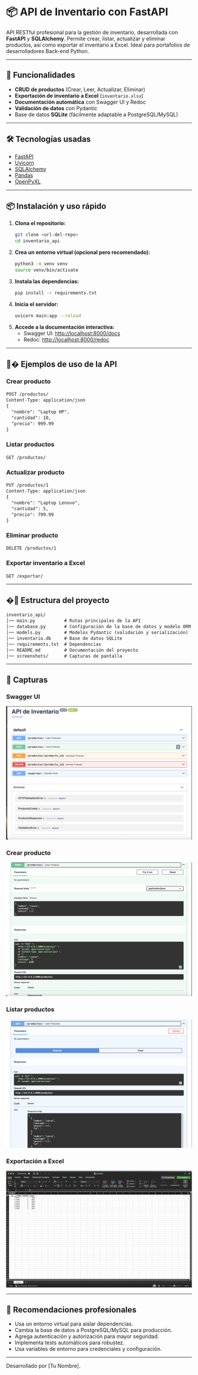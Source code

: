 
# 📦 API de Inventario con FastAPI

API RESTful profesional para la gestión de inventario, desarrollada con **FastAPI** y **SQLAlchemy**. Permite crear, listar, actualizar y eliminar productos, así como exportar el inventario a Excel. Ideal para portafolios de desarrolladores Back-end Python.

---

## 🚀 Funcionalidades
- **CRUD de productos** (Crear, Leer, Actualizar, Eliminar)
- **Exportación de inventario a Excel** (`inventario.xlsx`)
- **Documentación automática** con Swagger UI y Redoc
- **Validación de datos** con Pydantic
- Base de datos **SQLite** (fácilmente adaptable a PostgreSQL/MySQL)

---

## 🛠️ Tecnologías usadas
- [FastAPI](https://fastapi.tiangolo.com/)
- [Uvicorn](https://www.uvicorn.org/)
- [SQLAlchemy](https://www.sqlalchemy.org/)
- [Pandas](https://pandas.pydata.org/)
- [OpenPyXL](https://openpyxl.readthedocs.io/)

---

## 📦 Instalación y uso rápido

1. **Clona el repositorio:**
	```bash
	git clone <url-del-repo>
	cd inventario_api
	```
2. **Crea un entorno virtual (opcional pero recomendado):**
	```bash
	python3 -m venv venv
	source venv/bin/activate
	```
3. **Instala las dependencias:**
	```bash
	pip install -r requirements.txt
	```
4. **Inicia el servidor:**
	```bash
	uvicorn main:app --reload
	```
5. **Accede a la documentación interactiva:**
	- Swagger UI: [http://localhost:8000/docs](http://localhost:8000/docs)
	- Redoc: [http://localhost:8000/redoc](http://localhost:8000/redoc)

---

## 🧑‍� Ejemplos de uso de la API

### Crear producto
```http
POST /productos/
Content-Type: application/json
{
  "nombre": "Laptop HP",
  "cantidad": 10,
  "precio": 999.99
}
```

### Listar productos
```http
GET /productos/
```

### Actualizar producto
```http
PUT /productos/1
Content-Type: application/json
{
  "nombre": "Laptop Lenovo",
  "cantidad": 5,
  "precio": 799.99
}
```

### Eliminar producto
```http
DELETE /productos/1
```

### Exportar inventario a Excel
```http
GET /exportar/
```

---

## �📂 Estructura del proyecto

```
inventario_api/
│── main.py           # Rutas principales de la API
│── database.py       # Configuración de la base de datos y modelo ORM
│── models.py         # Modelos Pydantic (validación y serialización)
│── inventario.db     # Base de datos SQLite
│── requirements.txt  # Dependencias
│── README.md         # Documentación del proyecto
│── screenshots/      # Capturas de pantalla
```

---

## 📸 Capturas

### Swagger UI
![Swagger UI](./screenshots/swagger_ui.png)

### Crear producto
![POST Producto](./screenshots/post_producto.png)

### Listar productos
![GET Productos](./screenshots/get_productos.png)

### Exportación a Excel
![Excel Export](./screenshots/excel_export.png)

---

## 📝 Recomendaciones profesionales
- Usa un entorno virtual para aislar dependencias.
- Cambia la base de datos a PostgreSQL/MySQL para producción.
- Agrega autenticación y autorización para mayor seguridad.
- Implementa tests automáticos para robustez.
- Usa variables de entorno para credenciales y configuración.

---

Desarrollado por [Tu Nombre].
